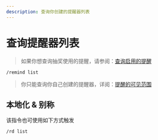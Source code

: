 ```yaml
---
description: 查询你创建的提醒器列表
---
```


# 查询提醒器列表

> 如果你想查询抽奖使用的提醒，请参阅：[查询启用的提醒](../roll/remind.md)

```
/remind list
```

> 你只能查询你自己创建的提醒器，详阅：[提醒的可见范围](overview.md#ti-xing-de-ke-jian-fan-wei)

## 本地化 & 别称

该指令也可使用如下方式触发

```
/rd list
```
